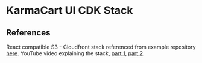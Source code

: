 # KarmaCart UI CDK Stack

## References
React compatible S3 - Cloudfront stack referenced from example repository [here](https://github.com/tkssharma/aws-cdk-workshop/tree/develop/packages/cloudfront-s3). YouTube video explaining the stack, [part 1](https://www.youtube.com/watch?v=_8V8uA0NEwQ), [part 2](https://www.youtube.com/watch?v=8KsOXXjtXZE).